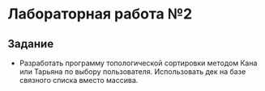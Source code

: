 # Лабораторная работа №2

## Задание

- Разработать программу топологической сортировки методом Кана или Тарьяна по выбору пользователя. Использовать дек на базе связного списка вместо массива.
